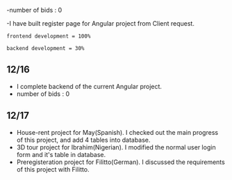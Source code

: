 -number of bids : 0

-I have built register page for Angular project from Client request.

    frontend development = 100%
  
    backend development = 30%

## 12/16

* I complete backend of the current Angular project.
* number of bids : 0

## 12/17

* House-rent project for May(Spanish).
    I checked out the main progress of this project, and add 4 tables into database.
* 3D tour project for Ibrahim(Nigerian).
    I modified the normal user login form and it's table in database.
* Preregisteration project for Filitto(German).
    I discussed the requirements of this project with Filitto.
